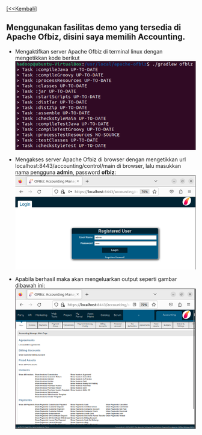[ [<<Kembali] ](https://github.com/AnggitaAlbiantara/tekn-cloud-computing/blob/c307fd50f6006d0e1c9b9f737596525c583309a6/minggu-05/README.md)
## Menggunakan fasilitas demo yang tersedia di Apache Ofbiz, disini saya memilih Accounting.
- Mengaktifkan server Apache Ofbiz di terminal linux dengan mengetikkan kode berikut
![gb10](https://github.com/AnggitaAlbiantara/tekn-cloud-computing/blob/745761c333ddc9b567b8c3aa4cb862c75f77bd12/minggu-05/10.PNG)

- Mengakses server Apache Ofbiz di browser dengan mengetikkan url localhost:8443/accounting/control/main di browser, lalu masukkan nama pengguna **admin**, password **ofbiz**:
![gb12](https://github.com/AnggitaAlbiantara/tekn-cloud-computing/blob/745761c333ddc9b567b8c3aa4cb862c75f77bd12/minggu-05/12.PNG)

- Apabila berhasil maka akan mengeluarkan output seperti gambar dibawah ini:
![gb13](https://github.com/AnggitaAlbiantara/tekn-cloud-computing/blob/745761c333ddc9b567b8c3aa4cb862c75f77bd12/minggu-05/13.PNG)
